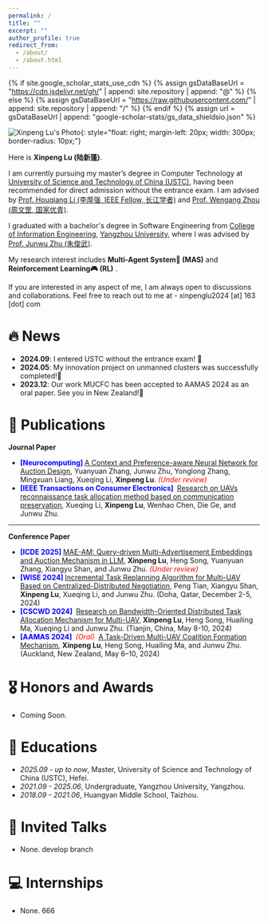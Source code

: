 ```yaml
---
permalink: /
title: ""
excerpt: ""
author_profile: true
redirect_from: 
  - /about/
  - /about.html
---
```


{% if site.google_scholar_stats_use_cdn %}
{% assign gsDataBaseUrl = "https://cdn.jsdelivr.net/gh/" | append: site.repository | append: "@" %}
{% else %}
{% assign gsDataBaseUrl = "https://raw.githubusercontent.com/" | append: site.repository | append: "/" %}
{% endif %}
{% assign url = gsDataBaseUrl | append: "google-scholar-stats/gs_data_shieldsio.json" %}

<span class='anchor' id='about-me'></span>

![Xinpeng Lu's Photo](https://xinpenglu.github.io/images/USTC.png){: style="float: right; margin-left: 20px; width: 300px; border-radius: 10px;"}

Here is **Xinpeng Lu (陆新蓬)**. 

I am currently pursuing my master’s degree in Computer Technology at [University of Science and Technology of China (USTC)](https://www.ustc.edu.cn/), having been recommended for direct admission without the entrance exam. I am advised by [Prof. Houqiang Li (李厚强, IEEE Fellow, 长江学者)](http://staff.ustc.edu.cn/~lihq/) and [Prof. Wengang Zhou (周文罡, 国家优青)](http://staff.ustc.edu.cn/~zhwg/index.html). 

I graduated with a bachelor's degree in Software Engineering from [College of Information Engineering](http://xxgcxy.yzu.edu.cn/index.htm), [Yangzhou University](https://www.yzu.edu.cn/), where I was advised by [Prof. Junwu Zhu (朱俊武)](https://xxgcxy.yzu.edu.cn/info/1020/7295.htm).

My research interest includes **Multi-Agent System🤖 (MAS)**  and **Reinforcement Learning🎮 (RL)** .

If you are interested in any aspect of me, I am always open to discussions and collaborations. Feel free to reach out to me at - xinpenglu2024 [at] 163 [dot] com


# 🔥 News
- **2024.09**: I entered USTC without the entrance exam! 🎉
- **2024.05**: My innovation project on unmanned clusters was successfully completed!🎉
- **2023.12**: Our work MUCFC has been accepted to AAMAS 2024 as an oral paper. See you in New Zealand!🎉

# 📝 Publications 

**Journal Paper**

- <strong><font color='blue'> [Neurocomputing] </font></strong> [A Context and Preference-aware Neural Network for Auction Design](https://xinpenglu.github.io/), Yuanyuan Zhang, Junwu Zhu, Yonglong Zhang, Mingxuan Liang, Xueqing Li, **Xinpeng Lu**. <em><font color='red'> (Under review) </font></em>
- <strong><font color='blue'> [IEEE  Transactions on Consumer Electronics] </font></strong> [Research on UAVs reconnaissance task allocation method based on communication preservation](https://xinpenglu.github.io/files/journal/TCE2024.pdf), Xueqing Li, **Xinpeng Lu**, Wenhao Chen, Die Ge, and Junwu Zhu.

***

**Conference Paper**

- <strong><font color='blue'> [ICDE 2025] </font></strong> [MAE-AM: Query-driven Multi-Advertisement Embeddings and Auction Mechanism in LLM](https://xinpenglu.github.io/files/conference/ICDE2025.pdf), **Xinpeng Lu**, Heng Song, Yuanyuan Zhang, Xiangyu Shan, and Junwu Zhu. <em><font color='red'> (Under review) </font></em>
- <strong><font color='blue'> [WISE 2024] </font></strong> [Incremental Task Replanning Algorithm for Multi-UAV Based on Centralized-Distributed 
  Negotiation](https://xinpenglu.github.io/files/conference/WISE2024.pdf), Peng Tian, Xiangyu Shan, **Xinpeng Lu**, Xueqing Li, and Junwu Zhu. (Doha, Qatar, December 2-5, 2024)
- <strong><font color='blue'> [CSCWD 2024] </font></strong> [Research on Bandwidth-Oriented Distributed Task Allocation Mechanism for Multi-UAV](https://xinpenglu.github.io/files/conference/CSCWD2024.pdf), **Xinpeng Lu**, Heng Song, Huailing Ma, Xueqing Li and Junwu Zhu. (Tianjin, China, May 8-10, 2024)
- <strong><font color='blue'> [AAMAS 2024] </font></strong> <em><font color='red'> (Oral) </font></em> [A Task-Driven Multi-UAV Coalition Formation Mechanism](https://xinpenglu.github.io/files/conference/AAMAS2024.pdf), **Xinpeng Lu**, Heng Song, Huailing Ma, and Junwu Zhu. (Auckland, New Zealand, May 6–10, 2024)


# 🎖 Honors and Awards
- Coming Soon.

# 📖 Educations
- *2025.09 - up to now*, Master, University of Science and Technology of China (USTC), Hefei.
- *2021.09 - 2025.06*, Undergraduate, Yangzhou University, Yangzhou.
- *2018.09 - 2021.06*, Huangyan Middle School, Taizhou.

# 💬 Invited Talks
- None. develop branch

# 💻 Internships
- None. 666

<div style="width: 200px; height: 200px; margin: 0 auto;">
  <script type="text/javascript" id="clstr_globe" src="//clustrmaps.com/globe.js?d=NkvASYdG2r1i3NU4bU0kprSdMw-6b-hZgGBlclS77qQ"></script>
</div>